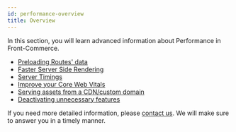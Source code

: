 ```yaml
---
id: performance-overview
title: Overview
---
```


In this section, you will learn advanced information about Performance in Front-Commerce.

- [Preloading Routes' data](./preloading-routes.html)
- [Faster Server Side Rendering](./faster-server-side-rendering.html)
- [Server Timings](./server-timings.html)
- [Improve your Core Web Vitals](./improve-your-core-web-vitals.html)
- [Serving assets from a CDN/custom domain](./assets-cdn-domain.html)
- [Deactivating unnecessary features](./deactivating-unnecessary-features.html)

If you need more detailed information, please <span class="intercom-launcher">[contact us](mailto:support@front-commerce.com)</span>. We will make sure to answer you in a timely manner.
